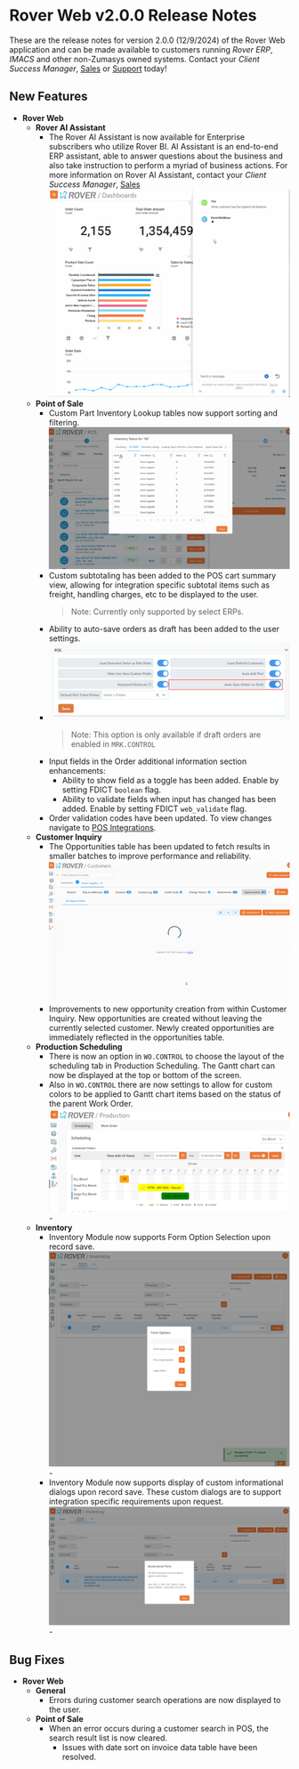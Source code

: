 # Rover Web v2.0.0 Release Notes

<badge text= "Version 2.0.0" vertical="middle" />

<PageHeader />

These are the release notes for version 2.0.0 (12/9/2024) of the Rover Web application and can be made available to customers running _Rover ERP_, _IMACS_ and other non-Zumasys owned systems. Contact your _Client Success Manager_, [Sales](mailto:sales@zumasys.com?subject=Rover%20Web%20v2.0.0) or [Support](mailto:help@zumasys.com?subject=Rover%20Web%20v2.0.0) today!

## New Features

- **Rover Web**
  - **Rover AI Assistant**
    - The Rover AI Assistant is now available for Enterprise subscribers who utilize Rover BI. AI Assistant is an end-to-end ERP assistant, able to answer questions about the business and also take instruction to perform a myriad of business actions.  For more information on Rover AI Assistant, contact your _Client Success Manager_, [Sales](mailto:sales@zumasys.com?subject=RoverAI)
      ![Rover AI Assistant](./rover-ai.gif)
  - **Point of Sale**
    - Custom Part Inventory Lookup tables now support sorting and filtering.
      ![POS INV Lookup Filters](./pos-inv-lookup-filter.gif)
    - Custom subtotaling has been added to the POS cart summary view, allowing for integration specific subtotal items such as freight, handling charges, etc to be displayed to the user.
      > Note: Currently only supported by select ERPs.
    - Ability to auto-save orders as draft has been added to the user settings.
    - ![POS Auto Save Toggle](./pos-auto-save-toggle.png)
      > Note: This option is only available if draft orders are enabled in `MRK.CONTROL`
    - Input fields in the Order additional information section enhancements:
      - Ability to show field as a toggle has been added. Enable by setting FDICT `boolean` flag.
      - Ability to validate fields when input has changed has been added. Enable by setting FDICT `web_validate` flag.
    - Order validation codes have been updated. To view changes navigate to [POS Integrations](../../../business-suite/integrations/pos/README.md#validation-codes).
  - **Customer Inquiry**
    - The Opportunities table has been updated to fetch results in smaller batches to improve performance and reliability.
      ![Opportunities Lazy Load](./opportunities-lazy-load.gif)
    - Improvements to new opportunity creation from within Customer Inquiry. New opportunities are created without leaving the currently selected customer. Newly created opportunities are immediately reflected in the opportunities table.
  - **Production Scheduling**
    - There is now an option in `WO.CONTROL` to choose the layout of the scheduling tab in Production Scheduling. The Gantt chart can now be displayed at the top or bottom of the screen.
    - Also in `WO.CONTROL` there are now settings to allow for custom colors to be applied to Gantt chart items based on the status of the parent Work Order.
      ![Gantt Chart Colors](./chart-status-colors.png) -
  - **Inventory**
    - Inventory Module now supports Form Option Selection upon record save.
        ![Custom Info Dialog](./form-control-prompt.png) -
    - Inventory Module now supports display of custom informational dialogs upon record save.  These custom dialogs are to support integration specific requirements upon request.
        ![Custom Info Dialog](./custom-dialog-on-save.png) -

## Bug Fixes

- **Rover Web**
  - **General**
    - Errors during customer search operations are now displayed to the user.
  - **Point of Sale**
    - When an error occurs during a customer search in POS, the search result list is now cleared.
      - Issues with date sort on invoice data table have been resolved.
